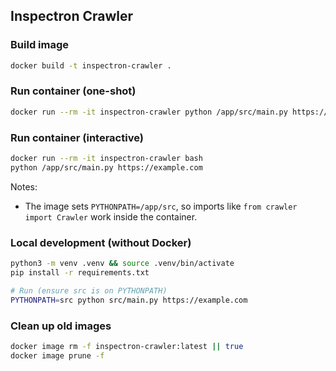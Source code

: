 ## Inspectron Crawler

### Build image

```bash
docker build -t inspectron-crawler .
```

### Run container (one-shot)

```bash
docker run --rm -it inspectron-crawler python /app/src/main.py https://example.com
```

### Run container (interactive)

```bash
docker run --rm -it inspectron-crawler bash
python /app/src/main.py https://example.com
```

Notes:
- The image sets `PYTHONPATH=/app/src`, so imports like `from crawler import Crawler` work inside the container.

### Local development (without Docker)

```bash
python3 -m venv .venv && source .venv/bin/activate
pip install -r requirements.txt

# Run (ensure src is on PYTHONPATH)
PYTHONPATH=src python src/main.py https://example.com
```

### Clean up old images

```bash
docker image rm -f inspectron-crawler:latest || true
docker image prune -f
```
